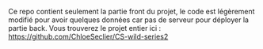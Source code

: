 Ce repo contient seulement la partie front du projet, le code est légèrement modifié pour avoir quelques données car pas de serveur pour déployer la partie back.
Vous trouverez le projet entier ici : https://github.com/ChloeSeclier/CS-wild-series2

